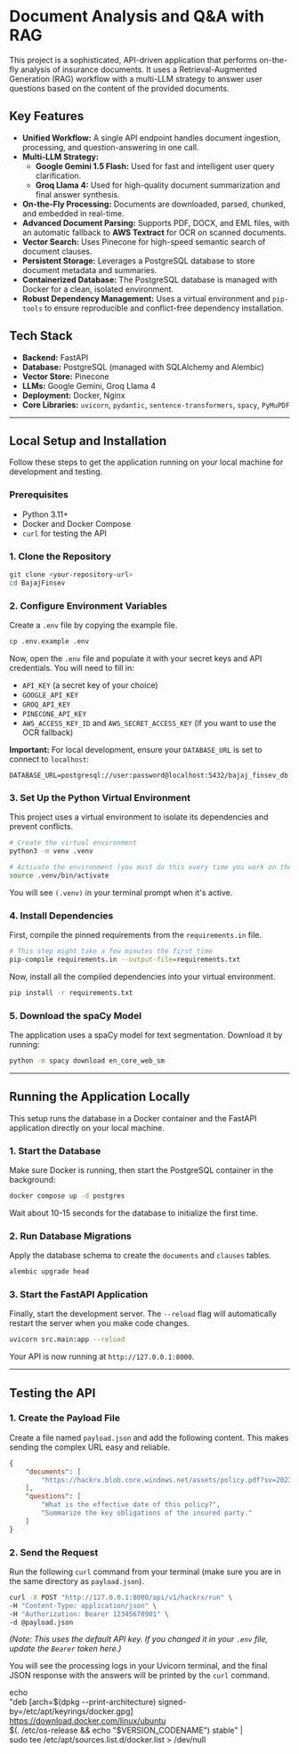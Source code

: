 # Document Analysis and Q&A with RAG

This project is a sophisticated, API-driven application that performs on-the-fly analysis of insurance documents. It uses a Retrieval-Augmented Generation (RAG) workflow with a multi-LLM strategy to answer user questions based on the content of the provided documents.

## Key Features

*   **Unified Workflow:** A single API endpoint handles document ingestion, processing, and question-answering in one call.
*   **Multi-LLM Strategy:**
    *   **Google Gemini 1.5 Flash:** Used for fast and intelligent user query clarification.
    *   **Groq Llama 4:** Used for high-quality document summarization and final answer synthesis.
*   **On-the-Fly Processing:** Documents are downloaded, parsed, chunked, and embedded in real-time.
*   **Advanced Document Parsing:** Supports PDF, DOCX, and EML files, with an automatic fallback to **AWS Textract** for OCR on scanned documents.
*   **Vector Search:** Uses Pinecone for high-speed semantic search of document clauses.
*   **Persistent Storage:** Leverages a PostgreSQL database to store document metadata and summaries.
*   **Containerized Database:** The PostgreSQL database is managed with Docker for a clean, isolated environment.
*   **Robust Dependency Management:** Uses a virtual environment and `pip-tools` to ensure reproducible and conflict-free dependency installation.

## Tech Stack

*   **Backend:** FastAPI
*   **Database:** PostgreSQL (managed with SQLAlchemy and Alembic)
*   **Vector Store:** Pinecone
*   **LLMs:** Google Gemini, Groq Llama 4
*   **Deployment:** Docker, Nginx
*   **Core Libraries:** `uvicorn`, `pydantic`, `sentence-transformers`, `spacy`, `PyMuPDF`

---

## Local Setup and Installation

Follow these steps to get the application running on your local machine for development and testing.

### Prerequisites

*   Python 3.11+
*   Docker and Docker Compose
*   `curl` for testing the API

### 1. Clone the Repository

```bash
git clone <your-repository-url>
cd BajajFinsev
```

### 2. Configure Environment Variables

Create a `.env` file by copying the example file.

```bash
cp .env.example .env
```

Now, open the `.env` file and populate it with your secret keys and API credentials. You will need to fill in:
*   `API_KEY` (a secret key of your choice)
*   `GOOGLE_API_KEY`
*   `GROQ_API_KEY`
*   `PINECONE_API_KEY`
*   `AWS_ACCESS_KEY_ID` and `AWS_SECRET_ACCESS_KEY` (if you want to use the OCR fallback)

**Important:** For local development, ensure your `DATABASE_URL` is set to connect to `localhost`:
```
DATABASE_URL=postgresql://user:password@localhost:5432/bajaj_finsev_db
```

### 3. Set Up the Python Virtual Environment

This project uses a virtual environment to isolate its dependencies and prevent conflicts.

```bash
# Create the virtual environment
python3 -m venv .venv

# Activate the environment (you must do this every time you work on the project)
source .venv/bin/activate
```
You will see `(.venv)` in your terminal prompt when it's active.

### 4. Install Dependencies

First, compile the pinned requirements from the `requirements.in` file.

```bash
# This step might take a few minutes the first time
pip-compile requirements.in --output-file=requirements.txt
```

Now, install all the compiled dependencies into your virtual environment.

```bash
pip install -r requirements.txt
```

### 5. Download the spaCy Model

The application uses a spaCy model for text segmentation. Download it by running:

```bash
python -m spacy download en_core_web_sm
```

---

## Running the Application Locally

This setup runs the database in a Docker container and the FastAPI application directly on your local machine.

### 1. Start the Database

Make sure Docker is running, then start the PostgreSQL container in the background:

```bash
docker compose up -d postgres
```
Wait about 10-15 seconds for the database to initialize the first time.

### 2. Run Database Migrations

Apply the database schema to create the `documents` and `clauses` tables.

```bash
alembic upgrade head
```

### 3. Start the FastAPI Application

Finally, start the development server. The `--reload` flag will automatically restart the server when you make code changes.

```bash
uvicorn src.main:app --reload
```

Your API is now running at `http://127.0.0.1:8000`.

---

## Testing the API

### 1. Create the Payload File

Create a file named `payload.json` and add the following content. This makes sending the complex URL easy and reliable.

```json
{
    "documents": [
        "https://hackrx.blob.core.windows.net/assets/policy.pdf?sv=2023-01-03&st=2025-07-04T09%3A11%3A24Z&se=2027-07-05T09%3A11%3A00Z&sr=b&sp=r&sig=N4a9OU0w0QXO6AOIBiu4bpl7AXvEZogeT%2FjUHNO7HzQ%3D"
    ],
    "questions": [
        "What is the effective date of this policy?",
        "Summarize the key obligations of the insured party."
    ]
}
```

### 2. Send the Request

Run the following `curl` command from your terminal (make sure you are in the same directory as `payload.json`).

```bash
curl -X POST "http://127.0.0.1:8000/api/v1/hackrx/run" \
-H "Content-Type: application/json" \
-H "Authorization: Bearer 12345678901" \
-d @payload.json
```
*(Note: This uses the default API key. If you changed it in your `.env` file, update the `Bearer` token here.)*

You will see the processing logs in your Uvicorn terminal, and the final JSON response with the answers will be printed by the `curl` command.


echo \
      "deb [arch=$(dpkg --print-architecture) signed-by=/etc/apt/keyrings/docker.gpg] https://download.docker.com/linux/ubuntu \
      $(. /etc/os-release && echo "$VERSION_CODENAME") stable" | \
      sudo tee /etc/apt/sources.list.d/docker.list > /dev/null
